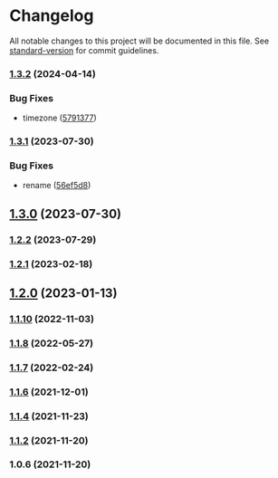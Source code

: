 # Changelog

All notable changes to this project will be documented in this file. See [standard-version](https://github.com/conventional-changelog/standard-version) for commit guidelines.

### [1.3.2](https://github.com/koatty/koatty_typeorm/compare/v1.3.1...v1.3.2) (2024-04-14)


### Bug Fixes

* timezone ([5791377](https://github.com/koatty/koatty_typeorm/commit/5791377fd9bcb474a2390dd231af9d50b0308049))

### [1.3.1](https://github.com/koatty/koatty_typeorm/compare/v1.3.0...v1.3.1) (2023-07-30)


### Bug Fixes

* rename ([56ef5d8](https://github.com/koatty/koatty_typeorm/commit/56ef5d83f9af83d1802c37188f50fd78f14385e2))

## [1.3.0](https://github.com/koatty/koatty_typeorm/compare/v1.2.2...v1.3.0) (2023-07-30)

### [1.2.2](https://github.com/koatty/koatty_typeorm/compare/v1.2.1...v1.2.2) (2023-07-29)

### [1.2.1](https://github.com/koatty/koatty_typeorm/compare/v1.2.0...v1.2.1) (2023-02-18)

## [1.2.0](https://github.com/koatty/koatty_typeorm/compare/v1.1.10...v1.2.0) (2023-01-13)

### [1.1.10](https://github.com/koatty/koatty_typeorm/compare/v1.1.8...v1.1.10) (2022-11-03)

### [1.1.8](https://github.com/koatty/koatty_typeorm/compare/v1.1.7...v1.1.8) (2022-05-27)

### [1.1.7](https://github.com/koatty/koatty_typeorm/compare/v1.1.6...v1.1.7) (2022-02-24)

### [1.1.6](https://github.com/koatty/koatty_typeorm/compare/v1.1.4...v1.1.6) (2021-12-01)

### [1.1.4](https://github.com/koatty/koatty_typeorm/compare/v1.1.2...v1.1.4) (2021-11-23)

### [1.1.2](https://github.com/koatty/koatty_typeorm/compare/v1.0.6...v1.1.2) (2021-11-20)

### 1.0.6 (2021-11-20)
